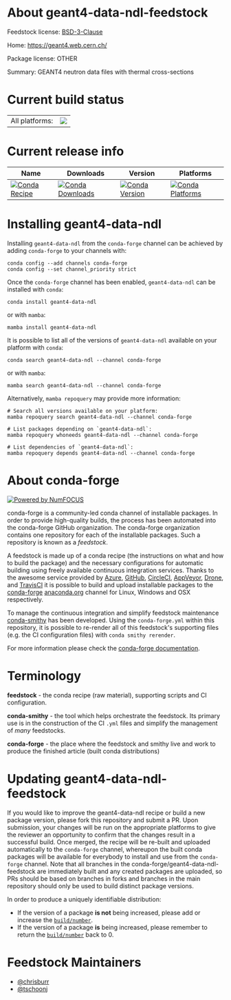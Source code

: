 About geant4-data-ndl-feedstock
===============================

Feedstock license: [BSD-3-Clause](https://github.com/conda-forge/geant4-data-ndl-feedstock/blob/main/LICENSE.txt)

Home: https://geant4.web.cern.ch/

Package license: OTHER

Summary: GEANT4 neutron data files with thermal cross-sections

Current build status
====================


<table><tr><td>All platforms:</td>
    <td>
      <a href="https://dev.azure.com/conda-forge/feedstock-builds/_build/latest?definitionId=6492&branchName=main">
        <img src="https://dev.azure.com/conda-forge/feedstock-builds/_apis/build/status/geant4-data-ndl-feedstock?branchName=main">
      </a>
    </td>
  </tr>
</table>

Current release info
====================

| Name | Downloads | Version | Platforms |
| --- | --- | --- | --- |
| [![Conda Recipe](https://img.shields.io/badge/recipe-geant4--data--ndl-green.svg)](https://anaconda.org/conda-forge/geant4-data-ndl) | [![Conda Downloads](https://img.shields.io/conda/dn/conda-forge/geant4-data-ndl.svg)](https://anaconda.org/conda-forge/geant4-data-ndl) | [![Conda Version](https://img.shields.io/conda/vn/conda-forge/geant4-data-ndl.svg)](https://anaconda.org/conda-forge/geant4-data-ndl) | [![Conda Platforms](https://img.shields.io/conda/pn/conda-forge/geant4-data-ndl.svg)](https://anaconda.org/conda-forge/geant4-data-ndl) |

Installing geant4-data-ndl
==========================

Installing `geant4-data-ndl` from the `conda-forge` channel can be achieved by adding `conda-forge` to your channels with:

```
conda config --add channels conda-forge
conda config --set channel_priority strict
```

Once the `conda-forge` channel has been enabled, `geant4-data-ndl` can be installed with `conda`:

```
conda install geant4-data-ndl
```

or with `mamba`:

```
mamba install geant4-data-ndl
```

It is possible to list all of the versions of `geant4-data-ndl` available on your platform with `conda`:

```
conda search geant4-data-ndl --channel conda-forge
```

or with `mamba`:

```
mamba search geant4-data-ndl --channel conda-forge
```

Alternatively, `mamba repoquery` may provide more information:

```
# Search all versions available on your platform:
mamba repoquery search geant4-data-ndl --channel conda-forge

# List packages depending on `geant4-data-ndl`:
mamba repoquery whoneeds geant4-data-ndl --channel conda-forge

# List dependencies of `geant4-data-ndl`:
mamba repoquery depends geant4-data-ndl --channel conda-forge
```


About conda-forge
=================

[![Powered by
NumFOCUS](https://img.shields.io/badge/powered%20by-NumFOCUS-orange.svg?style=flat&colorA=E1523D&colorB=007D8A)](https://numfocus.org)

conda-forge is a community-led conda channel of installable packages.
In order to provide high-quality builds, the process has been automated into the
conda-forge GitHub organization. The conda-forge organization contains one repository
for each of the installable packages. Such a repository is known as a *feedstock*.

A feedstock is made up of a conda recipe (the instructions on what and how to build
the package) and the necessary configurations for automatic building using freely
available continuous integration services. Thanks to the awesome service provided by
[Azure](https://azure.microsoft.com/en-us/services/devops/), [GitHub](https://github.com/),
[CircleCI](https://circleci.com/), [AppVeyor](https://www.appveyor.com/),
[Drone](https://cloud.drone.io/welcome), and [TravisCI](https://travis-ci.com/)
it is possible to build and upload installable packages to the
[conda-forge](https://anaconda.org/conda-forge) [anaconda.org](https://anaconda.org/)
channel for Linux, Windows and OSX respectively.

To manage the continuous integration and simplify feedstock maintenance
[conda-smithy](https://github.com/conda-forge/conda-smithy) has been developed.
Using the ``conda-forge.yml`` within this repository, it is possible to re-render all of
this feedstock's supporting files (e.g. the CI configuration files) with ``conda smithy rerender``.

For more information please check the [conda-forge documentation](https://conda-forge.org/docs/).

Terminology
===========

**feedstock** - the conda recipe (raw material), supporting scripts and CI configuration.

**conda-smithy** - the tool which helps orchestrate the feedstock.
                   Its primary use is in the construction of the CI ``.yml`` files
                   and simplify the management of *many* feedstocks.

**conda-forge** - the place where the feedstock and smithy live and work to
                  produce the finished article (built conda distributions)


Updating geant4-data-ndl-feedstock
==================================

If you would like to improve the geant4-data-ndl recipe or build a new
package version, please fork this repository and submit a PR. Upon submission,
your changes will be run on the appropriate platforms to give the reviewer an
opportunity to confirm that the changes result in a successful build. Once
merged, the recipe will be re-built and uploaded automatically to the
`conda-forge` channel, whereupon the built conda packages will be available for
everybody to install and use from the `conda-forge` channel.
Note that all branches in the conda-forge/geant4-data-ndl-feedstock are
immediately built and any created packages are uploaded, so PRs should be based
on branches in forks and branches in the main repository should only be used to
build distinct package versions.

In order to produce a uniquely identifiable distribution:
 * If the version of a package **is not** being increased, please add or increase
   the [``build/number``](https://docs.conda.io/projects/conda-build/en/latest/resources/define-metadata.html#build-number-and-string).
 * If the version of a package **is** being increased, please remember to return
   the [``build/number``](https://docs.conda.io/projects/conda-build/en/latest/resources/define-metadata.html#build-number-and-string)
   back to 0.

Feedstock Maintainers
=====================

* [@chrisburr](https://github.com/chrisburr/)
* [@tschoonj](https://github.com/tschoonj/)

